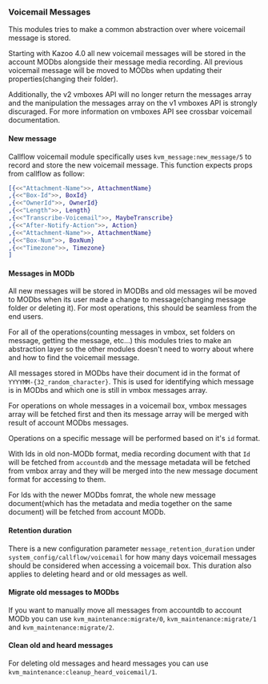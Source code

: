 ### Voicemail Messages

This modules tries to make a common abstraction over where voicemail message is stored.

Starting with Kazoo 4.0 all new voicemail messages will be stored in the account MODbs alongside their message media recording. All previous voicemail message will be moved to MODbs when updating their properties(changing their folder).

Additionally, the v2 vmboxes API will no longer return the messages array and the manipulation the messages array on the v1 vmboxes API is strongly discuraged. For more information on vmboxes API see crossbar voicemail documentation.

#### New message

Callflow voicemail module specifically uses `kvm_message:new_message/5` to record and store the new voicemail message. This function expects props from callflow as follow:

```erlang
[{<<"Attachment-Name">>, AttachmentName}
,{<<"Box-Id">>, BoxId}
,{<<"OwnerId">>, OwnerId}
,{<<"Length">>, Length}
,{<<"Transcribe-Voicemail">>, MaybeTranscribe}
,{<<"After-Notify-Action">>, Action}
,{<<"Attachment-Name">>, AttachmentName}
,{<<"Box-Num">>, BoxNum}
,{<<"Timezone">>, Timezone}
]
```

#### Messages in MODb

All new messages will be stored in MODBs and old messages wil be moved to MODbs when its user made a change to message(changing message folder or deleting it). For most operations, this should be seamless from the end users.

For all of the operations(counting messages in vmbox, set folders on message, getting the message, etc...) this modules tries to make an abstraction layer so the other modules doesn't need to worry about where and how to find the voicemail message.

All messages stored in MODbs have their document id in the format of `YYYYMM-{32_random_character}`. This is used for identifying which message is in MODbs and which one is still in vmbox messages array.

For operations on whole messages in a voicemail box, vmbox messages array will be fetched first and then its message array will be merged with result of account MODbs messages.

Operations on a specific message will be performed based on it's `id` format.

With Ids in old non-MODb format, media recording document with that `Id` will be fetched from `accountdb` and the message metadata will be fetched from vmbox array and they will be merged into the new message document format for accessing to them.

For Ids with the newer MODbs fomrat, the whole new message document(which has the metadata and media together on the same document) will be fetched from account MODb.

#### Retention duration

There is a new configuration parameter `message_retention_duration` under `system_config/callflow/voicemail` for how many days voicemail messages should be considered when accessing a voicemail box. This duration also applies to deleting heard and or old messages as well.

#### Migrate old messages to MODbs

If you want to manually move all messages from accountdb to account MODb you can use `kvm_maintenance:migrate/0`, `kvm_maintenance:migrate/1` and `kvm_maintenance:migrate/2`.

#### Clean old and heard messages

For deleting old messages and heard messages you can use `kvm_maintenance:cleanup_heard_voicemail/1`.
